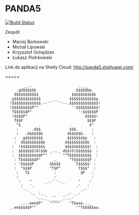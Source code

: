 PANDA5
======

[![Build Status](https://travis-ci.org/lipek92/PANDA5.svg?branch=master)](https://travis-ci.org/lipek92/PANDA5)

Zespół:
- Maciej Borkowski
- Michał Lipowski
- Krzysztof Ochędzan
- Łukasz Piotrkowski

Link do aplikacji na Shelly Cloud: http://panda5.shellyapp.com/
 
=====

            __..                     ..__              
         .gd$$$$$b                 .$$$$$bp.           
        d$$$$$$$$$$               $$$$$$$$$$b          
       g$$$$$$$$$$$$     ___     $$$$$$$$$$$$p         
      !$$$$$$$$$$$$$.--''   ''--.$$$$$$$$$$$$$!        
      !$$$$$$$$$P^"               '-$$$$$$$$$$!        
       T$$$$$$P"                     '-$$$$$$P         
       !$$$$P"                          $$$$$!         
        T$$P                             $$$P          
         ^$        .             .        $^           
         :      .d$$             $$b.      :           
         :   .d$$$$$b           d$$$$$b.   :           
        :   g$$$$$$$$           $$$$$$$$p   :          
        :  d$$$$$$$$$b         d$$$$$$$$$b  :          
       :  !$$$$$$$$$$$         $$$$$$$$$$$!  :         
       :  $$$$$$$(O)$$b _..._ d$$(O)$$$$$$$  :         
       :  $$$$$$$$$$P^"       "^T$$$$$$$$$$  :         
        : T$$$$$$$P"     _._     "T$$$$$$$P :          
        : '$$$$$P       $$$$$       T$$$$$' :          
        :  "$$$P        "T$P"        T$$$"  :          
         :   T$           :           $P   :           
         :                :                :           
          :    "      _..' '.._      "    :            
           :   '.                   .'   :             
            '-.                       .-'              
               '-. '-._  __   _.-' .-'                 
                  '--.._ ___ _..--'                    
           ....eee$P"   """""    "T$aaa..._             
      _.ee$$$$$P""                  ""T$$$$$aa.
